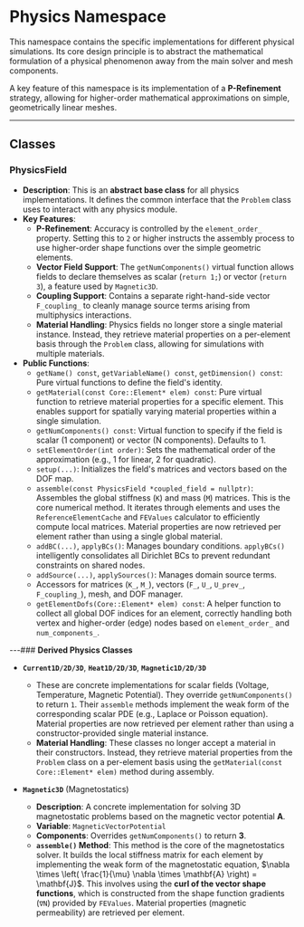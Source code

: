 # **Physics Namespace**

This namespace contains the specific implementations for different physical simulations. Its core design principle is to abstract the mathematical formulation of a physical phenomenon away from the main solver and mesh components.

A key feature of this namespace is its implementation of a **P-Refinement** strategy, allowing for higher-order mathematical approximations on simple, geometrically linear meshes.

---
## **Classes**

### **PhysicsField**
* **Description**: This is an **abstract base class** for all physics implementations. It defines the common interface that the `Problem` class uses to interact with any physics module.
* **Key Features**:
  * **P-Refinement**: Accuracy is controlled by the `element_order_` property. Setting this to `2` or higher instructs the assembly process to use higher-order shape functions over the simple geometric elements.
  * **Vector Field Support**: The `getNumComponents()` virtual function allows fields to declare themselves as scalar (`return 1;`) or vector (`return 3`), a feature used by `Magnetic3D`.
  * **Coupling Support**: Contains a separate right-hand-side vector `F_coupling_` to cleanly manage source terms arising from multiphysics interactions.
  * **Material Handling**: Physics fields no longer store a single material instance. Instead, they retrieve material properties on a per-element basis through the `Problem` class, allowing for simulations with multiple materials.
* **Public Functions**:
  * `getName() const`, `getVariableName() const`, `getDimension() const`: Pure virtual functions to define the field's identity.
  * `getMaterial(const Core::Element* elem) const`: Pure virtual function to retrieve material properties for a specific element. This enables support for spatially varying material properties within a single simulation.
  * `getNumComponents() const`: Virtual function to specify if the field is scalar (1 component) or vector (N components). Defaults to 1.
  * `setElementOrder(int order)`: Sets the mathematical order of the approximation (e.g., 1 for linear, 2 for quadratic).
  * `setup(...)`: Initializes the field's matrices and vectors based on the DOF map.
  * `assemble(const PhysicsField *coupled_field = nullptr)`: Assembles the global stiffness (`K`) and mass (`M`) matrices. This is the core numerical method. It iterates through elements and uses the `ReferenceElementCache` and `FEValues` calculator to efficiently compute local matrices. Material properties are now retrieved per element rather than using a single global material.
  * `addBC(...)`, `applyBCs()`: Manages boundary conditions. `applyBCs()` intelligently consolidates all Dirichlet BCs to prevent redundant constraints on shared nodes.
  * `addSource(...)`, `applySources()`: Manages domain source terms.
  * Accessors for matrices (`K_`, `M_`), vectors (`F_`, `U_`, `U_prev_`, `F_coupling_`), mesh, and DOF manager.
  * `getElementDofs(Core::Element* elem) const`: A helper function to collect all global DOF indices for an element, correctly handling both vertex and higher-order (edge) nodes based on `element_order_` and `num_components_`.

---### **Derived Physics Classes**
* **`Current1D/2D/3D`**, **`Heat1D/2D/3D`**, **`Magnetic1D/2D/3D`**
  * These are concrete implementations for scalar fields (Voltage, Temperature, Magnetic Potential). They override `getNumComponents()` to return `1`. Their `assemble` methods implement the weak form of the corresponding scalar PDE (e.g., Laplace or Poisson equation). Material properties are now retrieved per element rather than using a constructor-provided single material instance.
  * **Material Handling**: These classes no longer accept a material in their constructors. Instead, they retrieve material properties from the `Problem` class on a per-element basis using the `getMaterial(const Core::Element* elem)` method during assembly.

* **`Magnetic3D`** (Magnetostatics)
  * **Description**: A concrete implementation for solving 3D magnetostatic problems based on the magnetic vector potential **A**.
  * **Variable**: `MagneticVectorPotential`
  * **Components**: Overrides `getNumComponents()` to return **3**.
  * **`assemble()` Method**: This method is the core of the magnetostatics solver. It builds the local stiffness matrix for each element by implementing the weak form of the magnetostatic equation, $\nabla \times \left( \frac{1}{\mu} \nabla \times \mathbf{A} \right) = \mathbf{J}$. This involves using the **curl of the vector shape functions**, which is constructed from the shape function gradients (`∇N`) provided by `FEValues`. Material properties (magnetic permeability) are retrieved per element.